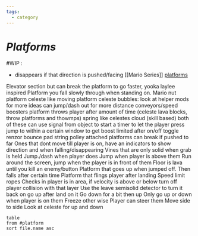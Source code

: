 ```yaml
---
tags:
  - category
---
```

# _Platforms_

#WIP :
* disappears if that direction is pushed/facing
[[Mario Series]] [platforms](https://www.mariowiki.com/Category:Platforms)

Elevator section but can break the platform to go faster, yooka laylee inspired
Platform you fall slowly through when standing on. Mario nut platform 
celeste like moving platform
celeste bubbles:
	look at helper mods for more ideas
	can jump/dash out for more distance
conveyors/speed boosters
platform throws player after amount of time (celeste lava blocks, throw platforms and thowmps)
spring like celestes cloud (skill based)
	both of these can use signal from object to start a timer to let the player press jump to within a certain window to get boost
limited after on/off toggle
renzor
bounce pad
string polley attached platforms
	can break if pushed to far
Ones that dont move till player is on, have an indicators to show direction and when falling/disappearing
Vines that are only solid when grab is held
Jump./dash when player does
Jump when player is above them 
Run around the screen, jump when the player is in front of them
Floor is lava until you kill an enemy/button 
Platform that goes up when jumped off. Then falls after certain time 
Platform that flings player after landing 
Speed limit ropes
	Checks in player is in area, if velocity is above or below turn off player collision with that layer
	Use the leave semisolid detector to turn it back on
go up after land on it
Go down for a bit then up
	Only go up or down when player is on them
	Freeze other wise
Player can steer them
	Move side to side
	Look at celeste for up and down

```dataview
table
from #platform 
sort file.name asc
```

